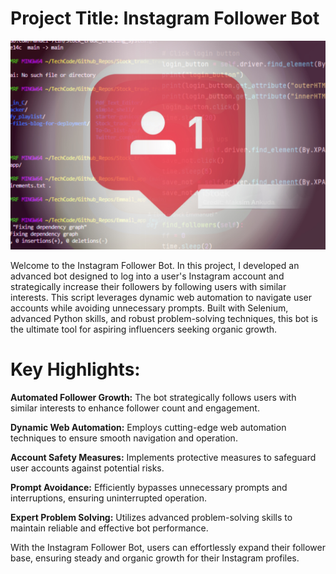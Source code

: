 # Project Title: Instagram Follower Bot
![Repo Cover](https://github.com/Manuel-7tin/Instagram_Follower_Bot/blob/main/repoCover_instagram.jpg)


Welcome to the Instagram Follower Bot. In this project, I developed an advanced bot designed to log into a user's Instagram account and strategically increase their followers by following users with similar interests. This script leverages dynamic web automation to navigate user accounts while avoiding unnecessary prompts. Built with Selenium, advanced Python skills, and robust problem-solving techniques, this bot is the ultimate tool for aspiring influencers seeking organic growth.

# Key Highlights:
**Automated Follower Growth:** The bot strategically follows users with similar interests to enhance follower count and engagement.

**Dynamic Web Automation:** Employs cutting-edge web automation techniques to ensure smooth navigation and operation.

**Account Safety Measures:** Implements protective measures to safeguard user accounts against potential risks.

**Prompt Avoidance:** Efficiently bypasses unnecessary prompts and interruptions, ensuring uninterrupted operation.

**Expert Problem Solving:** Utilizes advanced problem-solving skills to maintain reliable and effective bot performance.

With the Instagram Follower Bot, users can effortlessly expand their follower base, ensuring steady and organic growth for their Instagram profiles.
